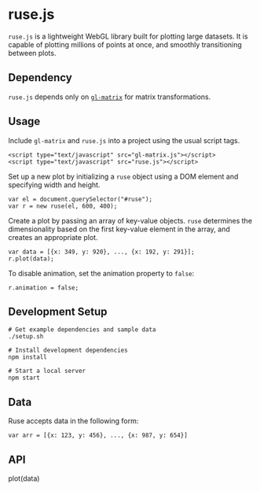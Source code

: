 # ruse.js

`ruse.js` is a lightweight WebGL library built for plotting large datasets. It is capable of plotting millions of points at once, and smoothly transitioning between plots.

## Dependency

`ruse.js` depends only on [`gl-matrix`](https://raw.github.com/toji/gl-matrix/) for matrix transformations.

## Usage

Include `gl-matrix` and `ruse.js` into a project using the usual script tags.

    <script type="text/javascript" src="gl-matrix.js"></script>
    <script type="text/javascript" src="ruse.js"></script>
    
Set up a new plot by initializing a `ruse` object using a DOM element and specifying width and height.
    
    var el = document.querySelector("#ruse");
    var r = new ruse(el, 600, 400);

Create a plot by passing an array of key-value objects.  `ruse` determines the dimensionality based on the first key-value element in the array, and creates an appropriate plot.

    var data = [{x: 349, y: 920}, ..., {x: 192, y: 291}];
    r.plot(data);
    
To disable animation, set the animation property to `false`:

    r.animation = false;

## Development Setup

    # Get example dependencies and sample data
    ./setup.sh
    
    # Install development dependencies
    npm install
    
    # Start a local server
    npm start

## Data

Ruse accepts data in the following form:

    var arr = [{x: 123, y: 456}, ..., {x: 987, y: 654}]

## API

  plot(data)

